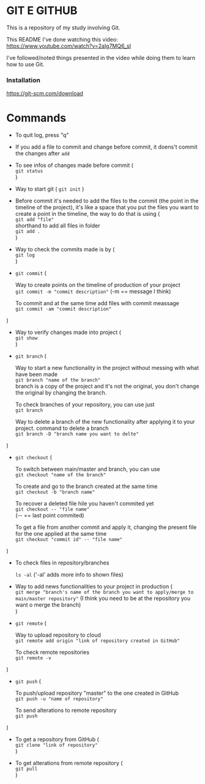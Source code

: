 # GIT E GITHUB

This is a repository of my study involving Git.

This README I've done watching this video: https://www.youtube.com/watch?v=2alg7MQ6_sI

I've followed/noted things presented in the video while doing them to learn how to use Git.

### Installation

https://git-scm.com/download

# Commands

- To quit log, press "q"

- If you add a file to commit and change before commit, it doens't commit the changes after `add` 

- To see infos of changes made before commit (  
    `git status`  
)

- Way to start git ( `git init` )

- Before commit it's needed to add the files to the commit (the point in the timeline of the project), it's like a space that you put the files you want to create a point in the timeline, the way to do that is using (  
    `git add "file"`  
    shorthand to add all files in folder  
    `git add . `  
)

- Way to check the commits made is by (  
    `git log`  
)

- `git commit` (

    Way to create points on the timeline of production of your project  
        `git commit -m "commit description"` (-m == message I think)

    To commit and at the same time add files with commit meassage  
        `git commit -am "commit description"`
        
)

- Way to verify changes made into project (  
    `git show`  
)

- `git branch` (

    Way to start a new functionality in the project without messing with what have been made  
        `git branch "name of the branch"`  
    branch is a copy of the project and it's not the original, you don't change the original by changing the branch.

    To check branches of your repository, you can use just  
        `git branch `  

    Way to delete a branch of the new functionality after applying it to your project. command to delete a branch  
        `git branch -D "branch name you want to delte"`

)

- `git checkout` (

    To switch between main/master and branch, you can use  
        `git checkout "name of the branch"`
    

    To create and go to the branch created at the same time  
        `git checkout -b "branch name"`
    

    To recover a deleted file hile you haven't commited yet  
        `git checkout -- "file name"`  
        (-- == last point commited)  
    

    To get a file from another commit and apply it, changing the present file for the one applied at the same time  
        `git checkout "commit id" -- "file name"`

)

- To check files in repository/branches

    `ls -al` ('-al' adds more info to shown files)

- Way to add news functionalities to your project in production (  
    `git merge "branch's name of the branch you want to apply/merge to main/master repository"` (I think you need to be at the repository you want o merge the branch)  
)

- `git remote` (

    Way to upload repository to cloud  
        `git remote add origin "link of repository created in GitHub"`

    To check remote repositories  
        `git remote -v`

)

- `git push` (

    To push/upload repository "master" to the one created in GitHub  
        `git push -u "name of repository"`
    

    To send alterations to remote repository  
        `git push`

)

- To get a repository from GitHub (  
    `git clone "link of repository"`  
)

- To get alterations from remote repository (  
    `git pull`  
)